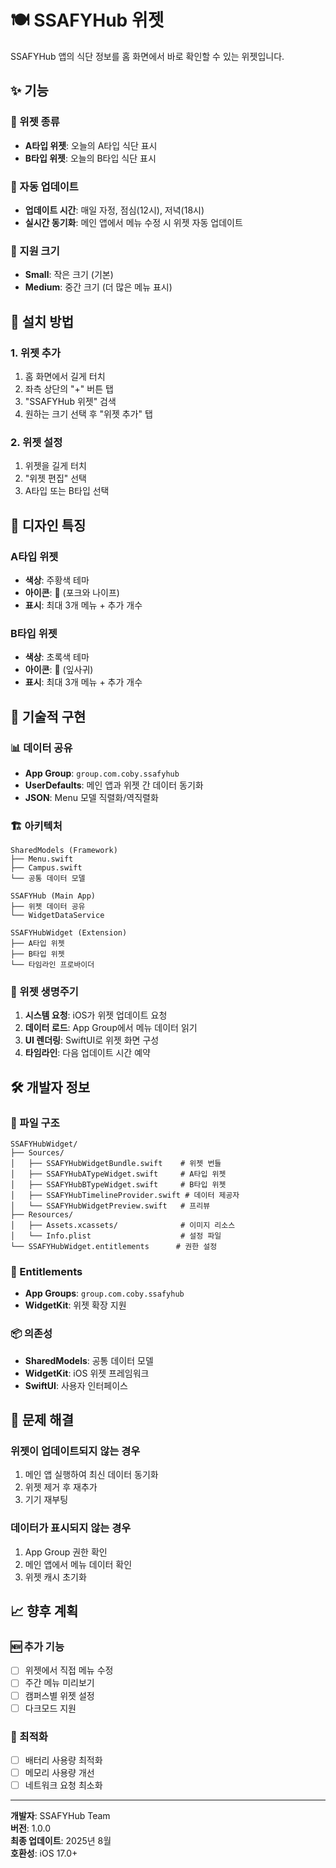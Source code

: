 # 🍽️ SSAFYHub 위젯

SSAFYHub 앱의 식단 정보를 홈 화면에서 바로 확인할 수 있는 위젯입니다.

## ✨ 기능

### 📱 위젯 종류
- **A타입 위젯**: 오늘의 A타입 식단 표시
- **B타입 위젯**: 오늘의 B타입 식단 표시

### 🔄 자동 업데이트
- **업데이트 시간**: 매일 자정, 점심(12시), 저녁(18시)
- **실시간 동기화**: 메인 앱에서 메뉴 수정 시 위젯 자동 업데이트

### 📏 지원 크기
- **Small**: 작은 크기 (기본)
- **Medium**: 중간 크기 (더 많은 메뉴 표시)

## 🚀 설치 방법

### 1. 위젯 추가
1. 홈 화면에서 길게 터치
2. 좌측 상단의 "+" 버튼 탭
3. "SSAFYHub 위젯" 검색
4. 원하는 크기 선택 후 "위젯 추가" 탭

### 2. 위젯 설정
1. 위젯을 길게 터치
2. "위젯 편집" 선택
3. A타입 또는 B타입 선택

## 🎨 디자인 특징

### A타입 위젯
- **색상**: 주황색 테마
- **아이콘**: 🍴 (포크와 나이프)
- **표시**: 최대 3개 메뉴 + 추가 개수

### B타입 위젯
- **색상**: 초록색 테마
- **아이콘**: 🍃 (잎사귀)
- **표시**: 최대 3개 메뉴 + 추가 개수

## 🔧 기술적 구현

### 📊 데이터 공유
- **App Group**: `group.com.coby.ssafyhub`
- **UserDefaults**: 메인 앱과 위젯 간 데이터 동기화
- **JSON**: Menu 모델 직렬화/역직렬화

### 🏗️ 아키텍처
```
SharedModels (Framework)
├── Menu.swift
├── Campus.swift
└── 공통 데이터 모델

SSAFYHub (Main App)
├── 위젯 데이터 공유
└── WidgetDataService

SSAFYHubWidget (Extension)
├── A타입 위젯
├── B타입 위젯
└── 타임라인 프로바이더
```

### 📱 위젯 생명주기
1. **시스템 요청**: iOS가 위젯 업데이트 요청
2. **데이터 로드**: App Group에서 메뉴 데이터 읽기
3. **UI 렌더링**: SwiftUI로 위젯 화면 구성
4. **타임라인**: 다음 업데이트 시간 예약

## 🛠️ 개발자 정보

### 📁 파일 구조
```
SSAFYHubWidget/
├── Sources/
│   ├── SSAFYHubWidgetBundle.swift    # 위젯 번들
│   ├── SSAFYHubATypeWidget.swift     # A타입 위젯
│   ├── SSAFYHubBTypeWidget.swift     # B타입 위젯
│   ├── SSAFYHubTimelineProvider.swift # 데이터 제공자
│   └── SSAFYHubWidgetPreview.swift   # 프리뷰
├── Resources/
│   ├── Assets.xcassets/              # 이미지 리소스
│   └── Info.plist                    # 설정 파일
└── SSAFYHubWidget.entitlements      # 권한 설정
```

### 🔑 Entitlements
- **App Groups**: `group.com.coby.ssafyhub`
- **WidgetKit**: 위젯 확장 지원

### 📦 의존성
- **SharedModels**: 공통 데이터 모델
- **WidgetKit**: iOS 위젯 프레임워크
- **SwiftUI**: 사용자 인터페이스

## 🐛 문제 해결

### 위젯이 업데이트되지 않는 경우
1. 메인 앱 실행하여 최신 데이터 동기화
2. 위젯 제거 후 재추가
3. 기기 재부팅

### 데이터가 표시되지 않는 경우
1. App Group 권한 확인
2. 메인 앱에서 메뉴 데이터 확인
3. 위젯 캐시 초기화

## 📈 향후 계획

### 🆕 추가 기능
- [ ] 위젯에서 직접 메뉴 수정
- [ ] 주간 메뉴 미리보기
- [ ] 캠퍼스별 위젯 설정
- [ ] 다크모드 지원

### 🎯 최적화
- [ ] 배터리 사용량 최적화
- [ ] 메모리 사용량 개선
- [ ] 네트워크 요청 최소화

---

**개발자**: SSAFYHub Team  
**버전**: 1.0.0  
**최종 업데이트**: 2025년 8월  
**호환성**: iOS 17.0+

